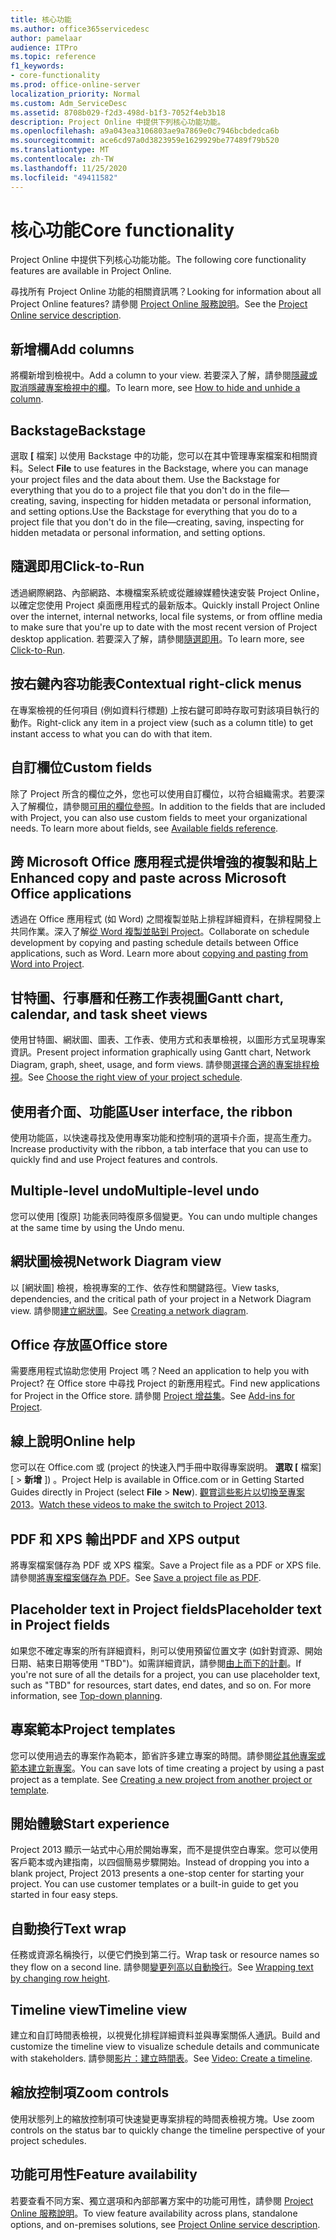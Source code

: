 ```yaml
---
title: 核心功能
ms.author: office365servicedesc
author: pamelaar
audience: ITPro
ms.topic: reference
f1_keywords:
- core-functionality
ms.prod: office-online-server
localization_priority: Normal
ms.custom: Adm_ServiceDesc
ms.assetid: 8708b029-f2d3-498d-b1f3-7052f4eb3b18
description: Project Online 中提供下列核心功能功能。
ms.openlocfilehash: a9a043ea3106803ae9a7869e0c7946bcbdedca6b
ms.sourcegitcommit: ace6cd97a0d3823959e1629929be77489f79b520
ms.translationtype: MT
ms.contentlocale: zh-TW
ms.lasthandoff: 11/25/2020
ms.locfileid: "49411582"
---
```

# <a name="core-functionality"></a><span data-ttu-id="2e6e3-103">核心功能</span><span class="sxs-lookup"><span data-stu-id="2e6e3-103">Core functionality</span></span>

<span data-ttu-id="2e6e3-104">Project Online 中提供下列核心功能功能。</span><span class="sxs-lookup"><span data-stu-id="2e6e3-104">The following core functionality features are available in Project Online.</span></span>
  
<span data-ttu-id="2e6e3-105">尋找所有 Project Online 功能的相關資訊嗎？</span><span class="sxs-lookup"><span data-stu-id="2e6e3-105">Looking for information about all Project Online features?</span></span> <span data-ttu-id="2e6e3-106">請參閱 [Project Online 服務說明](project-online-service-description.md)。</span><span class="sxs-lookup"><span data-stu-id="2e6e3-106">See the [Project Online service description](project-online-service-description.md).</span></span>
  
## <a name="add-columns"></a><span data-ttu-id="2e6e3-107">新增欄</span><span class="sxs-lookup"><span data-stu-id="2e6e3-107">Add columns</span></span>

<span data-ttu-id="2e6e3-108">將欄新增到檢視中。</span><span class="sxs-lookup"><span data-stu-id="2e6e3-108">Add a column to your view.</span></span> <span data-ttu-id="2e6e3-109">若要深入了解，請參閱[隱藏或取消隱藏專案檢視中的欄](https://go.microsoft.com/fwlink/p/?LinkId=271343)。</span><span class="sxs-lookup"><span data-stu-id="2e6e3-109">To learn more, see [How to hide and unhide a column](https://go.microsoft.com/fwlink/p/?LinkId=271343).</span></span>
  
## <a name="backstage"></a><span data-ttu-id="2e6e3-110">Backstage</span><span class="sxs-lookup"><span data-stu-id="2e6e3-110">Backstage</span></span>

<span data-ttu-id="2e6e3-111">選取 **[** 檔案] 以使用 Backstage 中的功能，您可以在其中管理專案檔案和相關資料。</span><span class="sxs-lookup"><span data-stu-id="2e6e3-111">Select **File** to use features in the Backstage, where you can manage your project files and the data about them.</span></span> <span data-ttu-id="2e6e3-112">Use the Backstage for everything that you do to a project file that you don't do in the file—creating, saving, inspecting for hidden metadata or personal information, and setting options.</span><span class="sxs-lookup"><span data-stu-id="2e6e3-112">Use the Backstage for everything that you do to a project file that you don't do in the file—creating, saving, inspecting for hidden metadata or personal information, and setting options.</span></span> 
  
## <a name="click-to-run"></a><span data-ttu-id="2e6e3-113">隨選即用</span><span class="sxs-lookup"><span data-stu-id="2e6e3-113">Click-to-Run</span></span>

<span data-ttu-id="2e6e3-114">透過網際網路、內部網路、本機檔案系統或從離線媒體快速安裝 Project Online，以確定您使用 Project 桌面應用程式的最新版本。</span><span class="sxs-lookup"><span data-stu-id="2e6e3-114">Quickly install Project Online over the internet, internal networks, local file systems, or from offline media to make sure that you're up to date with the most recent version of Project desktop application.</span></span> <span data-ttu-id="2e6e3-115">若要深入了解，請參閱[隨選即用](https://go.microsoft.com/fwlink/p/?LinkId=271596)。</span><span class="sxs-lookup"><span data-stu-id="2e6e3-115">To learn more, see [Click-to-Run](https://go.microsoft.com/fwlink/p/?LinkId=271596).</span></span>
  
## <a name="contextual-right-click-menus"></a><span data-ttu-id="2e6e3-116">按右鍵內容功能表</span><span class="sxs-lookup"><span data-stu-id="2e6e3-116">Contextual right-click menus</span></span>

<span data-ttu-id="2e6e3-117">在專案檢視的任何項目 (例如資料行標題) 上按右鍵可即時存取可對該項目執行的動作。</span><span class="sxs-lookup"><span data-stu-id="2e6e3-117">Right-click any item in a project view (such as a column title) to get instant access to what you can do with that item.</span></span>
  
## <a name="custom-fields"></a><span data-ttu-id="2e6e3-118">自訂欄位</span><span class="sxs-lookup"><span data-stu-id="2e6e3-118">Custom fields</span></span>

<span data-ttu-id="2e6e3-p105">除了 Project 所含的欄位之外，您也可以使用自訂欄位，以符合組織需求。若要深入了解欄位，請參閱[可用的欄位參照](https://support.office.com/article/615a4563-1cc3-40f4-b66f-1b17e793a460)。</span><span class="sxs-lookup"><span data-stu-id="2e6e3-p105">In addition to the fields that are included with Project, you can also use custom fields to meet your organizational needs. To learn more about fields, see [Available fields reference](https://support.office.com/article/615a4563-1cc3-40f4-b66f-1b17e793a460).</span></span>
  
## <a name="enhanced-copy-and-paste-across-microsoft-office-applications"></a><span data-ttu-id="2e6e3-121">跨 Microsoft Office 應用程式提供增強的複製和貼上</span><span class="sxs-lookup"><span data-stu-id="2e6e3-121">Enhanced copy and paste across Microsoft Office applications</span></span>

<span data-ttu-id="2e6e3-p106">透過在 Office 應用程式 (如 Word) 之間複製並貼上排程詳細資料，在排程開發上共同作業。深入了解[從 Word 複製並貼到 Project](https://go.microsoft.com/fwlink/p/?LinkId=271330)。</span><span class="sxs-lookup"><span data-stu-id="2e6e3-p106">Collaborate on schedule development by copying and pasting schedule details between Office applications, such as Word. Learn more about [copying and pasting from Word into Project](https://go.microsoft.com/fwlink/p/?LinkId=271330).</span></span>
  
## <a name="gantt-chart-calendar-and-task-sheet-views"></a><span data-ttu-id="2e6e3-124">甘特圖、行事曆和任務工作表視圖</span><span class="sxs-lookup"><span data-stu-id="2e6e3-124">Gantt chart, calendar, and task sheet views</span></span>

<span data-ttu-id="2e6e3-125">使用甘特圖、網狀圖、圖表、工作表、使用方式和表單檢視，以圖形方式呈現專案資訊。</span><span class="sxs-lookup"><span data-stu-id="2e6e3-125">Present project information graphically using Gantt chart, Network Diagram, graph, sheet, usage, and form views.</span></span> <span data-ttu-id="2e6e3-126">請參閱[選擇合適的專案排程檢視](https://go.microsoft.com/fwlink/?LinkId=402905)。</span><span class="sxs-lookup"><span data-stu-id="2e6e3-126">See [Choose the right view of your project schedule](https://go.microsoft.com/fwlink/?LinkId=402905).</span></span>
  
## <a name="user-interface-the-ribbon"></a><span data-ttu-id="2e6e3-127">使用者介面、功能區</span><span class="sxs-lookup"><span data-stu-id="2e6e3-127">User interface, the ribbon</span></span>

<span data-ttu-id="2e6e3-128">使用功能區，以快速尋找及使用專案功能和控制項的選項卡介面，提高生產力。</span><span class="sxs-lookup"><span data-stu-id="2e6e3-128">Increase productivity with the ribbon, a tab interface that you can use to quickly find and use Project features and controls.</span></span>

## <a name="multiple-level-undo"></a><span data-ttu-id="2e6e3-129">Multiple-level undo</span><span class="sxs-lookup"><span data-stu-id="2e6e3-129">Multiple-level undo</span></span>

<span data-ttu-id="2e6e3-130">您可以使用 [復原] 功能表同時復原多個變更。</span><span class="sxs-lookup"><span data-stu-id="2e6e3-130">You can undo multiple changes at the same time by using the Undo menu.</span></span>
  
## <a name="network-diagram-view"></a><span data-ttu-id="2e6e3-131">網狀圖檢視</span><span class="sxs-lookup"><span data-stu-id="2e6e3-131">Network Diagram view</span></span>

<span data-ttu-id="2e6e3-132">以 [網狀圖] 檢視，檢視專案的工作、依存性和關鍵路徑。</span><span class="sxs-lookup"><span data-stu-id="2e6e3-132">View tasks, dependencies, and the critical path of your project in a Network Diagram view.</span></span> <span data-ttu-id="2e6e3-133">請參閱[建立網狀圖](https://go.microsoft.com/fwlink/p/?LinkId=271338)。</span><span class="sxs-lookup"><span data-stu-id="2e6e3-133">See [Creating a network diagram](https://go.microsoft.com/fwlink/p/?LinkId=271338).</span></span>
  
## <a name="office-store"></a><span data-ttu-id="2e6e3-134">Office 存放區</span><span class="sxs-lookup"><span data-stu-id="2e6e3-134">Office store</span></span>

<span data-ttu-id="2e6e3-135">需要應用程式協助您使用 Project 嗎？</span><span class="sxs-lookup"><span data-stu-id="2e6e3-135">Need an application to help you with Project?</span></span> <span data-ttu-id="2e6e3-136">在 Office store 中尋找 Project 的新應用程式。</span><span class="sxs-lookup"><span data-stu-id="2e6e3-136">Find new applications for Project in the Office store.</span></span> <span data-ttu-id="2e6e3-137">請參閱 [Project 增益集](https://go.microsoft.com/fwlink/?LinkId=273883)。</span><span class="sxs-lookup"><span data-stu-id="2e6e3-137">See [Add-ins for Project](https://go.microsoft.com/fwlink/?LinkId=273883).</span></span>
  
## <a name="online-help"></a><span data-ttu-id="2e6e3-138">線上說明</span><span class="sxs-lookup"><span data-stu-id="2e6e3-138">Online help</span></span>

<span data-ttu-id="2e6e3-139">您可以在 Office.com 或 (project 的快速入門手冊中取得專案説明。 **選取 [** 檔案] [ \> **新增** ]) 。</span><span class="sxs-lookup"><span data-stu-id="2e6e3-139">Project Help is available in Office.com or in Getting Started Guides directly in Project (select **File** \> **New**).</span></span> <span data-ttu-id="2e6e3-140">[觀賞這些影片以切換至專案 2013](https://go.microsoft.com/fwlink/p/?LinkId=271325)。</span><span class="sxs-lookup"><span data-stu-id="2e6e3-140">[Watch these videos to make the switch to Project 2013](https://go.microsoft.com/fwlink/p/?LinkId=271325).</span></span>
  
## <a name="pdf-and-xps-output"></a><span data-ttu-id="2e6e3-141">PDF 和 XPS 輸出</span><span class="sxs-lookup"><span data-stu-id="2e6e3-141">PDF and XPS output</span></span>

<span data-ttu-id="2e6e3-142">將專案檔案儲存為 PDF 或 XPS 檔案。</span><span class="sxs-lookup"><span data-stu-id="2e6e3-142">Save a Project file as a PDF or XPS file.</span></span> <span data-ttu-id="2e6e3-143">請參閱[將專案檔案儲存為 PDF](https://go.microsoft.com/fwlink/p/?LinkId=271350)。</span><span class="sxs-lookup"><span data-stu-id="2e6e3-143">See [Save a project file as PDF](https://go.microsoft.com/fwlink/p/?LinkId=271350).</span></span>
  
## <a name="placeholder-text-in-project-fields"></a><span data-ttu-id="2e6e3-144">Placeholder text in Project fields</span><span class="sxs-lookup"><span data-stu-id="2e6e3-144">Placeholder text in Project fields</span></span>

<span data-ttu-id="2e6e3-p112">如果您不確定專案的所有詳細資料，則可以使用預留位置文字 (如針對資源、開始日期、結束日期等使用 "TBD")。如需詳細資訊，請參閱[由上而下的計劃](https://go.microsoft.com/fwlink/p/?LinkId=271333)。</span><span class="sxs-lookup"><span data-stu-id="2e6e3-p112">If you're not sure of all the details for a project, you can use placeholder text, such as "TBD" for resources, start dates, end dates, and so on. For more information, see [Top-down planning](https://go.microsoft.com/fwlink/p/?LinkId=271333).</span></span>
  
## <a name="project-templates"></a><span data-ttu-id="2e6e3-147">專案範本</span><span class="sxs-lookup"><span data-stu-id="2e6e3-147">Project templates</span></span>

<span data-ttu-id="2e6e3-p113">您可以使用過去的專案作為範本，節省許多建立專案的時間。請參閱[從其他專案或範本建立新專案](https://go.microsoft.com/fwlink/p/?LinkId=271328)。</span><span class="sxs-lookup"><span data-stu-id="2e6e3-p113">You can save lots of time creating a project by using a past project as a template. See [Creating a new project from another project or template](https://go.microsoft.com/fwlink/p/?LinkId=271328).</span></span>
  
## <a name="start-experience"></a><span data-ttu-id="2e6e3-150">開始體驗</span><span class="sxs-lookup"><span data-stu-id="2e6e3-150">Start experience</span></span>

<span data-ttu-id="2e6e3-p114">Project 2013 顯示一站式中心用於開始專案，而不是提供空白專案。您可以使用客戶範本或內建指南，以四個簡易步驟開始。</span><span class="sxs-lookup"><span data-stu-id="2e6e3-p114">Instead of dropping you into a blank project, Project 2013 presents a one-stop center for starting your project. You can use customer templates or a built-in guide to get you started in four easy steps.</span></span>
  
## <a name="text-wrap"></a><span data-ttu-id="2e6e3-153">自動換行</span><span class="sxs-lookup"><span data-stu-id="2e6e3-153">Text wrap</span></span>

<span data-ttu-id="2e6e3-154">任務或資源名稱換行，以便它們換到第二行。</span><span class="sxs-lookup"><span data-stu-id="2e6e3-154">Wrap task or resource names so they flow on a second line.</span></span> <span data-ttu-id="2e6e3-155">請參閱[變更列高以自動換行](https://go.microsoft.com/fwlink/p/?LinkId=271344)。</span><span class="sxs-lookup"><span data-stu-id="2e6e3-155">See [Wrapping text by changing row height](https://go.microsoft.com/fwlink/p/?LinkId=271344).</span></span>
  
## <a name="timeline-view"></a><span data-ttu-id="2e6e3-156">Timeline view</span><span class="sxs-lookup"><span data-stu-id="2e6e3-156">Timeline view</span></span>

<span data-ttu-id="2e6e3-157">建立和自訂時間表檢視，以視覺化排程詳細資料並與專案關係人通訊。</span><span class="sxs-lookup"><span data-stu-id="2e6e3-157">Build and customize the timeline view to visualize schedule details and communicate with stakeholders.</span></span> <span data-ttu-id="2e6e3-158">請參閱[影片：建立時間表](https://go.microsoft.com/fwlink/?LinkId=402912)。</span><span class="sxs-lookup"><span data-stu-id="2e6e3-158">See [Video: Create a timeline](https://go.microsoft.com/fwlink/?LinkId=402912).</span></span>
  
## <a name="zoom-controls"></a><span data-ttu-id="2e6e3-159">縮放控制項</span><span class="sxs-lookup"><span data-stu-id="2e6e3-159">Zoom controls</span></span>

<span data-ttu-id="2e6e3-160">使用狀態列上的縮放控制項可快速變更專案排程的時間表檢視方塊。</span><span class="sxs-lookup"><span data-stu-id="2e6e3-160">Use zoom controls on the status bar to quickly change the timeline perspective of your project schedules.</span></span> 
  
## <a name="feature-availability"></a><span data-ttu-id="2e6e3-161">功能可用性</span><span class="sxs-lookup"><span data-stu-id="2e6e3-161">Feature availability</span></span>

<span data-ttu-id="2e6e3-162">若要查看不同方案、獨立選項和內部部署方案中的功能可用性，請參閱 [Project Online 服務說明](project-online-service-description.md)。</span><span class="sxs-lookup"><span data-stu-id="2e6e3-162">To view feature availability across plans, standalone options, and on-premises solutions, see [Project Online service description](project-online-service-description.md).</span></span>

